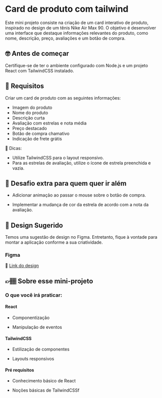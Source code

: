 # Card de produto com tailwind

Este mini projeto consiste na criação de um card interativo de produto, inspirado no design de um tênis Nike Air Max 90. O objetivo é desenvolver uma interface que destaque informações relevantes do produto, como nome, descrição, preço, avaliações e um botão de compra.

## 🤓 Antes de começar
Certifique-se de ter o ambiente configurado com Node.js e um projeto React com TailwindCSS instalado.

## 🔨 Requisitos

Criar um card de produto com as seguintes informações:
 - Imagem do produto
 - Nome do produto
 - Descrição curta
 - Avaliação com estrelas e nota média
 - Preço destacado
 - Botão de compra chamativo
 - Indicação de frete grátis

👀 Dicas:

- Utilize TailwindCSS para o layout responsivo.
- Para as estrelas de avaliação, utilize o ícone de estrela preenchida e vazia.
  
## 🔨 Desafio extra para quem quer ir além

- Adicionar animação ao passar o mouse sobre o botão de compra.

- Implementar a mudança de cor da estrela de acordo com a nota da avaliação.

## 🎨 Design Sugerido

Temos uma sugestão de design no Figma. Entretanto, fique à vontade para montar a aplicação conforme a sua criatividade.

### Figma

🔗 [Link do design](https://www.figma.com/community/file/1473484585619558555)

## 👉🏽 Sobre esse mini-projeto

### O que você irá praticar:
#### React

- Componentização

- Manipulação de eventos
  
#### TailwindCSS

- Estilização de componentes

- Layouts responsivos

#### Pré requisitos

- Conhecimento básico de React

- Noções básicas de TailwindCSSf
